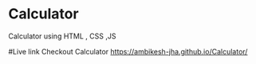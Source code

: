 # Calculator
Calculator using HTML , CSS ,JS 

#Live link
Checkout Calculator
https://ambikesh-jha.github.io/Calculator/
